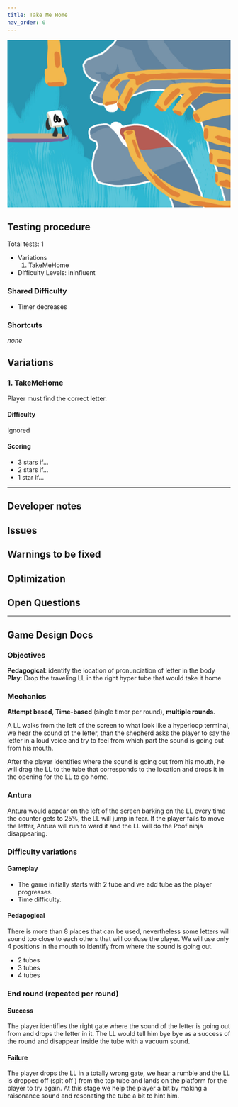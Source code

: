 ```yaml
---
title: Take Me Home
nav_order: 0
---
```


![](images/TakeMeHome.jpg)

## Testing procedure
Total tests: 1
- Variations
    1. TakeMeHome
- Difficulty Levels: ininfluent

### Shared Difficulty
- Timer decreases


### Shortcuts
_none_

## Variations
### 1. TakeMeHome
Player must find the correct letter.

#### Difficulty
Ignored

#### Scoring
- 3 stars if...
- 2 stars if...
- 1 star if...
---
## Developer notes

## Issues

## Warnings to be fixed

## Optimization

## Open Questions

---

## Game Design Docs

### Objectives

**Pedagogical**:  identify the location of pronunciation of letter in the body
**Play**: Drop the traveling LL in the right hyper tube that would take it home

### Mechanics

**Attempt based, Time-based** (single timer per round), **multiple rounds**.

A LL walks from the left of the screen to what look like a hyperloop terminal, we hear the sound of the letter, than the shepherd asks the player to say the letter in a loud voice and try to feel from which part the sound is going out from his mouth.

After the player identifies where the sound is going out from his mouth, he will drag the LL to the tube that corresponds to the location and drops it in the opening for the LL to go home.

### Antura

Antura would appear on the left of the screen barking on the LL every time the counter gets to 25%, the LL will jump in fear. If the player fails to move the letter, Antura will run to ward it and the LL will do the Poof ninja disappearing.

### Difficulty variations
#### Gameplay

- The game initially starts with 2 tube and we add tube as the player progresses.
- Time difficulty.

#### Pedagogical

There is more than 8 places that can be used, nevertheless some letters will sound too close to each others that will confuse the player.
We will use only 4 positions in the mouth to identify from where the sound is going out.

- 2 tubes
- 3 tubes
- 4 tubes

### End round (repeated per round)
#### Success

The player identifies the right gate where the sound of the letter is going out from and drops the letter in it. The LL would tell him bye bye as a success of the round and disappear inside the tube with a vacuum sound.

#### Failure

The player drops the LL in a totally wrong gate, we hear a rumble and the LL is dropped off (spit off ) from the top tube and lands on the platform for the player to try again. At this stage we help the player a bit by making a raisonance sound and resonating the tube a bit to hint him.
